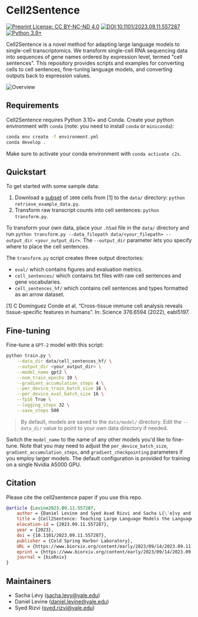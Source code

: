 # Cell2Sentence
[![Preprint License: CC BY-NC-ND 4.0](https://img.shields.io/badge/License-CC_BY--NC--ND_4.0-lightgrey.svg)](https://creativecommons.org/licenses/by-nc-nd/4.0/)
[![DOI:10.1101/2023.09.11.557287](http://img.shields.io/badge/DOI-10.1101/2023.09.11.557287-B31B1B.svg)](https://doi.org/10.1101/2023.09.11.557287)
[![Python 3.9+](https://img.shields.io/badge/python-3.10+-blue.svg)](https://www.python.org/downloads/release/python-310/)

Cell2Sentence is a novel method for adapting large language models to single-cell transcriptomics. We transform single-cell RNA sequencing data into sequences of gene names ordered by expression level, termed "cell sentences". This repository provides scripts and examples for converting cells to cell sentences, fine-tuning language models, and converting outputs back to expression values.

![Overview](https://github.com/vandijklab/cell2sentence-ft/blob/main/assets/overview.png)

## Requirements
Cell2Sentence requires Python 3.10+ and Conda. Create your python environment with `conda` (note: you need to install `conda` or `miniconda`):
```bash
conda env create -f environment.yml
conda develop .
```

Make sure to activate your conda environment with `conda activate c2s`.

## Quickstart
To get started with some sample data:
1. Download a [subset](https://drive.google.com/file/d/1PYUM59fKclw-aeN79oL5ghCkU4kn6XvN/view?usp=sharing) of `1000` cells from [1] to the `data/` directory: `python retrieve_example_data.py`.
2. Transform raw transcript counts into cell sentences: `python transform.py`.

To transform your own data, place your `.h5ad` file in the `data/` directory and run `python transform.py --data_filepath data/<your_filepath> --output_dir <your_output_dir>`. The `--output_dir` parameter lets you specify where to place the cell sentences.

The `transform.py` script creates three output directories:
- `eval/` which contains figures and evaluation metrics.
- `cell_sentences/` which contains txt files with raw cell sentences and gene vocabularies.
- `cell_sentences_hf/` which contains cell sentences and types formatted as an arrow dataset.

[1] C Domínguez Conde et al. “Cross-tissue immune cell analysis reveals tissue-specific features in humans”. In: Science 376.6594 (2022), eabl5197.

## Fine-tuning
Fine-tune a `GPT-2` model with this script:
```bash
python train.py \
    --data_dir data/cell_sentences_hf/ \
    --output_dir <your_output_dir> \
    --model_name gpt2 \
    --num_train_epochs 10 \
    --gradient_accumulation_steps 4 \
    --per_device_train_batch_size 16 \
    --per_device_eval_batch_size 16 \
    --fp16 True \
    --logging_steps 32 \
    --save_steps 500
```
> By default, models are saved to the `data/model/` directory. Edit the `--data_dir` value to point to your own data directory if needed.

Switch the `model_name` to the name of any other models you'd like to fine-tune. Note that you may need to adjust the `per_device_batch_size`, `gradient_accumulation_steps`, and `gradient_checkpointing` parameters if you employ larger models. The default configuration is provided for training on a single Nvidia A5000 GPU.

## Citation
Please cite the cell2sentence paper if you use this repo.
```bibtex
@article {Levine2023.09.11.557287,
	author = {Daniel Levine and Syed Asad Rizvi and Sacha L{\'e}vy and Nazreen Pallikkavaliyaveetil MohammedSheriff and Ruiming Wu and Zihe Zhang and Antonio Fonseca and Xingyu Chen and Sina Ghadermarzi and Rahul M. Dhodapkar and David van Dijk},
	title = {Cell2Sentence: Teaching Large Language Models the Language of Biology},
	elocation-id = {2023.09.11.557287},
	year = {2023},
	doi = {10.1101/2023.09.11.557287},
	publisher = {Cold Spring Harbor Laboratory},
	URL = {https://www.biorxiv.org/content/early/2023/09/14/2023.09.11.557287},
	eprint = {https://www.biorxiv.org/content/early/2023/09/14/2023.09.11.557287.full.pdf},
	journal = {bioRxiv}
}
```

## Maintainers
- Sacha Lévy ([sacha.levy@yale.edu](mailto:sacha.levy@yale.edu))
- Daniel Levine ([daniel.levine@yale.edu](mailto:daniel.levine@yale.edu))
- Syed Rizvi ([syed.rizvi@yale.edu](mailto:syed.rizvi@yale.edu))
